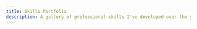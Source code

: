 ```yaml
---
title: Skills Portfolio
description: A gallery of professional skills I've developed over the years
---
```

